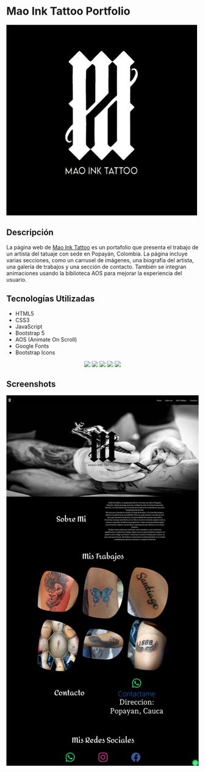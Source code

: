 # Mao Ink Tattoo Portfolio
![App Screenshot](https://github.com/LuissFrank/Mao-Ink-Tattoo/blob/dd448cbcf0536993b4ec2382acda8c0bc8c83cc3/images/logo-blanco.jpg)


## Descripción 

La página web de [Mao Ink Tattoo](https://maoinktattoo.netlify.app) es un portafolio que presenta el trabajo de un artista del tatuaje con sede en Popayán, Colombia. La página incluye varias secciones, como un carrusel de imágenes, una biografía del artista, una galería de trabajos y una sección de contacto. También se integran animaciones usando la biblioteca AOS para mejorar la experiencia del usuario. 

## Tecnologías Utilizadas 
- HTML5 
- CSS3 
- JavaScript 
- Bootstrap 5 
- AOS (Animate On Scroll) 
- Google Fonts 
- Bootstrap Icons

<div align="center">
<img src="https://cdn.jsdelivr.net/gh/devicons/devicon@latest/icons/html5/html5-original.svg" height=40/>
<img src="https://cdn.jsdelivr.net/gh/devicons/devicon@latest/icons/css3/css3-original.svg" height=40/>
<img src="https://cdn.jsdelivr.net/gh/devicons/devicon@latest/icons/javascript/javascript-original.svg" height=40/>
<img src="https://cdn.jsdelivr.net/gh/devicons/devicon@latest/icons/bootstrap/bootstrap-original-wordmark.svg" height=40 />
<img src="https://cdn.jsdelivr.net/gh/devicons/devicon@latest/icons/netlify/netlify-original-wordmark.svg" height=40/>      
          

</div>

## Screenshots

![App Screenshot](https://github.com/LuissFrank/Mao-Ink-Tattoo/blob/49a6af9c4eb76ec9d12b7661cd68117f539a277c/Captura%20de%20pantalla_20-12-2024_21508_maoinktattoo.netlify.app.jpeg)
